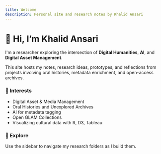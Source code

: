 ```yaml
---
title: Welcome
description: Personal site and research notes by Khalid Ansari
---
```


# 👋 Hi, I’m Khalid Ansari

I'm a researcher exploring the intersection of **Digital Humanities**, **AI**, and **Digital Asset Management**.

This site hosts my notes, research ideas, prototypes, and reflections from projects involving oral histories, metadata enrichment, and open-access archives.

### 🧠 Interests
- Digital Asset & Media Management  
- Oral Histories and Unexplored Archives  
- AI for metadata tagging  
- Open GLAM Collections  
- Visualizing cultural data with R, D3, Tableau

### 📂 Explore
Use the sidebar to navigate my research folders as I build them.
